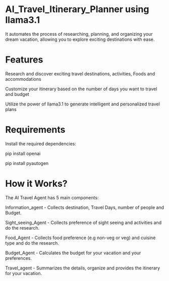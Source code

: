 # AI_Travel_Itinerary_Planner using llama3.1
It automates the process of researching, planning, and organizing your dream vacation, allowing you to explore exciting destinations with ease.

# Features
Research and discover exciting travel destinations, activities, Foods and accommodations

Customize your itinerary based on the number of days you want to travel and budget

Utilize the power of llama3.1 to generate intelligent and personalized travel plans

# Requirements
Install the required dependencies:

pip install openai

pip install pyautogen

# How it Works?
The AI Travel Agent has 5 main components:

Information_agent - Collects destination, Travel Days, number of people and Budget.

Sight_seeing_Agent - Collects preference of sight seeing and activities and do the research.

Food_Agent - Collects food preference (e.g non-veg or veg) and cuisine type and do the research.

Budget_Agent - Calculates the budget for your vacation and your preferences.

Travel_agent - Summarizes the details, organize and provides the itinerary for your vacation.

